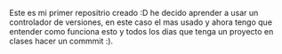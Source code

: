 Este es mi primer repositrio creado :D he decido aprender a usar un controlador de versiones, en este caso el mas usado
y ahora tengo que entender como funciona esto y todos los dias que tenga un proyecto en clases hacer un commmit :). 
